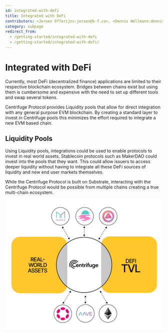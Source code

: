 ```yaml
---
id: integrated-with-defi
title: Integrated with DeFi
contributors: <Jeroen Offerijns:jeroen@k-f.co>, <Dennis Wellmann:dennis@k-f.co>, <Devin Black:devin@k-f.co>
category: subpage
redirect_from:
  - /getting-started/integrated-with-defi
  - /getting-started/integrated-with-defi/
---
```


# Integrated with DeFi

Currently, most DeFi (decentralized finance) applications are limited to their respective blockchain ecosystem. Bridges between chains exist but using them is cumbersome and expensive with the need to set up different tools and swap several tokens.

Centrifuge Protocol provides Liquidity pools that allow for direct integration with any general purpose EVM blockchain. By creating a standard layer to invest in Centrifuge pools this minimizes the effort required to integrate a new EVM based chain.

## Liquidity Pools

Using Liquidity pools, integrations could be used to enable protocols to invest in real world assets. Stablecoin protocols such as MakerDAO could invest into the pools that they want. This could allow issuers to access deeper liquidity without having to integrate all these DeFi sources of liquidity and new end user markets themselves.

While the Centrifuge Protocol is built on Substrate, interacting with the Centrifuge Protocol would be possible from multiple chains creating a true multi-chain ecosystem.

![](./images/ecosystem.png#width=70%;)
